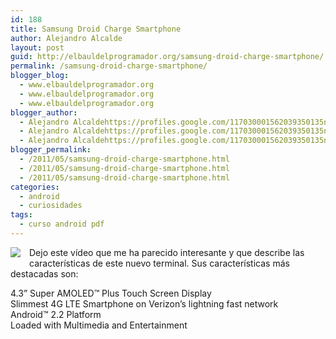 ```yaml
---
id: 188
title: Samsung Droid Charge Smartphone
author: Alejandro Alcalde
layout: post
guid: http://elbauldelprogramador.org/samsung-droid-charge-smartphone/
permalink: /samsung-droid-charge-smartphone/
blogger_blog:
  - www.elbauldelprogramador.org
  - www.elbauldelprogramador.org
  - www.elbauldelprogramador.org
blogger_author:
  - Alejandro Alcaldehttps://profiles.google.com/117030001562039350135noreply@blogger.com
  - Alejandro Alcaldehttps://profiles.google.com/117030001562039350135noreply@blogger.com
  - Alejandro Alcaldehttps://profiles.google.com/117030001562039350135noreply@blogger.com
blogger_permalink:
  - /2011/05/samsung-droid-charge-smartphone.html
  - /2011/05/samsung-droid-charge-smartphone.html
  - /2011/05/samsung-droid-charge-smartphone.html
categories:
  - android
  - curiosidades
tags:
  - curso android pdf
---
```

<div class="iconews">
</div>

<img border="0" src="http://elbauldelprogramador.com/content/uploads/2013/07/iconoAndroid.png" style="clear:left; float:left;margin-right:1em; margin-bottom:1em" />

Dejo este vídeo que me ha parecido interesante y que describe las características de este nuevo terminal. Sus características más destacadas son:

4.3” Super AMOLED™ Plus Touch Screen Display  
Slimmest 4G LTE Smartphone on Verizon’s lightning fast network  
Android™ 2.2 Platform  
Loaded with Multimedia and Entertainment



